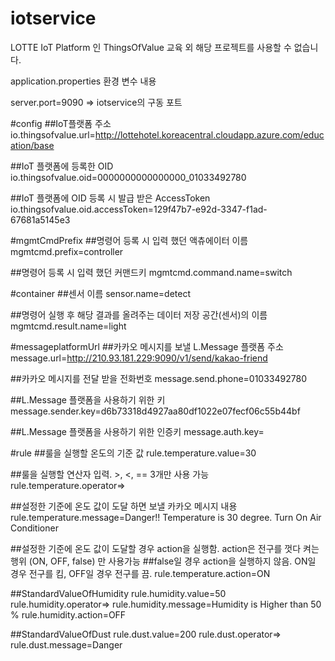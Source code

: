 # iotservice
LOTTE IoT Platform 인 ThingsOfValue 교육 외 해당 프로젝트를 사용할 수 없습니다.

application.properties 환경 변수 내용

server.port=9090 => iotservice의 구동 포트


#config
##IoT플랫폼 주소
io.thingsofvalue.url=http://lottehotel.koreacentral.cloudapp.azure.com/education/base

##IoT 플랫폼에 등록한 OID
io.thingsofvalue.oid=0000000000000000_01033492780     

##IoT 플랫폼에 OID 등록 시 발급 받은 AccessToken
io.thingsofvalue.oid.accessToken=129f47b7-e92d-3347-f1ad-67681a5145e3

#mgmtCmdPrefix
##명령어 등록 시 입력 했던 액츄에이터 이름
mgmtcmd.prefix=controller

##명령어 등록 시 입력 했던 커맨드키
mgmtcmd.command.name=switch

#container
##센서 이름
sensor.name=detect

##명령어 실행 후 해당 결과를 올려주는 데이터 저장 공간(센서)의 이름
mgmtcmd.result.name=light


#messageplatformUrl
##카카오 메시지를 보낼 L.Message 플랫폼 주소
message.url=http://210.93.181.229:9090/v1/send/kakao-friend

##카카오 메시지를 전달 받을 전화번호
message.send.phone=01033492780

##L.Message 플랫폼을 사용하기 위한 키
message.sender.key=d6b73318d4927aa80df1022e07fecf06c55b44bf

##L.Message 플랫폼을 사용하기 위한 인증키
message.auth.key=

#rule
##룰을 실행할 온도의 기준 값
rule.temperature.value=30 

##룰을 실행할 연산자 입력.   >, <, ==   3개만 사용 가능
rule.temperature.operator=>

##설정한 기준에 온도 값이 도달 하면 보낼 카카오 메시지 내용
rule.temperature.message=Danger!! Temperature is 30 degree. Turn On Air Conditioner

##설정한 기준에 온도 값이 도달할 경우 action을 실행함. action은 전구를 껏다 켜는 행위 (ON, OFF, false) 만 사용가능
##false일 경우 action을 실행하지 않음. ON일 경우 전구를 킴, OFF일 경우 전구를 끔.
rule.temperature.action=ON

##StandardValueOfHumidity
rule.humidity.value=50
rule.humidity.operator=>
rule.humidity.message=Humidity is Higher than 50 %
rule.humidity.action=OFF

##StandardValueOfDust
rule.dust.value=200
rule.dust.operator=>
rule.dust.message=Danger
